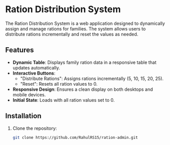 # Ration Distribution System
The Ration Distribution System is a web application designed to dynamically assign and manage rations for families. The system allows users to distribute rations incrementally and reset the values as needed.

## Features
- **Dynamic Table**: Displays family ration data in a responsive table that updates automatically.
- **Interactive Buttons**: 
  - "Distribute Rations": Assigns rations incrementally (5, 10, 15, 20, 25).
  - "Reset": Resets all ration values to 0.
- **Responsive Design**: Ensures a clean display on both desktops and mobile devices.
- **Initial State**: Loads with all ration values set to 0.

## Installation
1. Clone the repository:
   ```bash
   git clone https://github.com/RahulRS15/ration-admin.git
